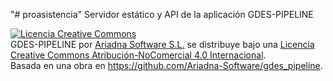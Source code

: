 "# proasistencia" 
Servidor estático y  API de la aplicación GDES-PIPELINE  

 
<a rel="license" href="http://creativecommons.org/licenses/by-nc/4.0/"><img alt="Licencia Creative Commons" style="border-width:0" src="https://i.creativecommons.org/l/by-nc/4.0/88x31.png" /></a><br /><span xmlns:dct="http://purl.org/dc/terms/" property="dct:title">GDES-PIPELINE</span> por <a xmlns:cc="http://creativecommons.org/ns#" href="www.ariadnasw.com" property="cc:attributionName" rel="cc:attributionURL">Ariadna Software S.L.</a> se distribuye bajo una <a rel="license" href="http://creativecommons.org/licenses/by-nc/4.0/">Licencia Creative Commons Atribución-NoComercial 4.0 Internacional</a>.<br />Basada en una obra en <a xmlns:dct="http://purl.org/dc/terms/" href="https://github.com/Ariadna-Software/gdes_pipeline" rel="dct:source">https://github.com/Ariadna-Software/gdes_pipeline</a>.